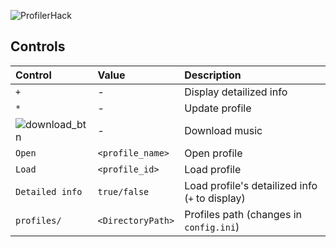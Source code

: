 ![ProfilerHack](https://raw.githubusercontent.com/lartman/Profiler/master/ciQ2Qm8sV6A.jpg)
## Controls
| Control | Value | Description|
|:--------|:------|:-----------|
|   `+`   | -     |Display detailized info|
|   `*`   | -     |Update profile|
|![download_btn](https://raw.githubusercontent.com/lartman/Profiler/master/Profiler_2.0/hidentity_btn_download.png)| -     |Download music|
|  `Open` |`<profile_name>`|Open profile|
|  `Load` |`<profile_id>`|Load profile|
|`Detailed info`|`true/false`|Load profile's detailized info (`+` to display)|
|`profiles/`|`<DirectoryPath>`|Profiles path (changes in `config.ini`)|

            
